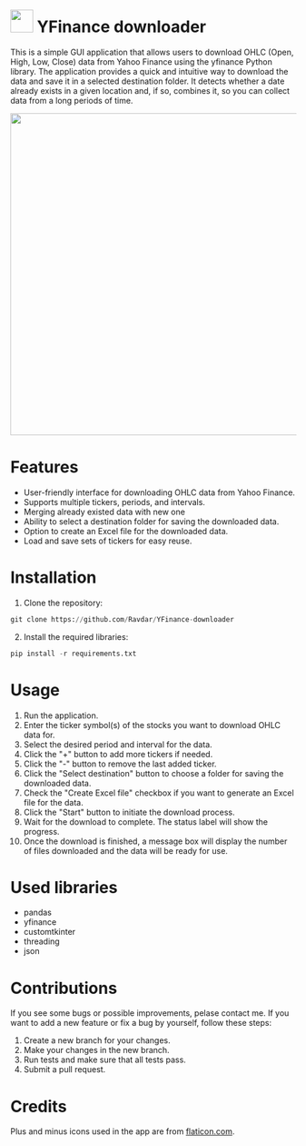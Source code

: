 
# <img src="https://user-images.githubusercontent.com/97836782/236618799-0301c964-239f-4e23-a6f7-0e2bcf7cfbb1.png" width="40" height="40"> YFinance downloader
This is a simple GUI application that allows users to download OHLC (Open, High, Low, Close) data from Yahoo Finance using the yfinance Python library. The application provides a quick and intuitive way to download the data and save it in a selected destination folder. It detects whether a date already exists in a given location and, if so, combines it, so you can collect data from a long periods of time.


<img src="https://user-images.githubusercontent.com/97836782/236618708-abc45d2d-bf94-48a6-8e3f-26b444f0f7db.png" width="538" height="566">

# Features
* User-friendly interface for downloading OHLC data from Yahoo Finance.
* Supports multiple tickers, periods, and intervals.
* Merging already existed data with new one
* Ability to select a destination folder for saving the downloaded data.
* Option to create an Excel file for the downloaded data.
* Load and save sets of tickers for easy reuse.

# Installation
1. Clone the repository:
```python
git clone https://github.com/Ravdar/YFinance-downloader
```
2. Install the required libraries:
```python
pip install -r requirements.txt
```

# Usage
1. Run the application.
2. Enter the ticker symbol(s) of the stocks you want to download OHLC data for.
3. Select the desired period and interval for the data.
4. Click the "+" button to add more tickers if needed.
5. Click the "-" button to remove the last added ticker.
6. Click the "Select destination" button to choose a folder for saving the downloaded data.
7. Check the "Create Excel file" checkbox if you want to generate an Excel file for the data.
8. Click the "Start" button to initiate the download process.
9. Wait for the download to complete. The status label will show the progress.
10. Once the download is finished, a message box will display the number of files downloaded and the data will be ready for use.

# Used libraries
* pandas
* yfinance
* customtkinter
* threading
* json

# Contributions
 
If you see some bugs or possible improvements, pelase contact me.
If you want to add a new feature or fix a bug by yourself, follow these steps:
1. Create a new branch for your changes.
2. Make your changes in the new branch.
3. Run tests and make sure that all tests pass.
4. Submit a pull request.

# Credits
Plus and minus icons used in the app are from [flaticon.com](https://www.flaticon.com/).
